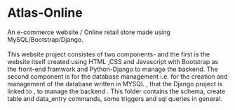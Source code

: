 # Atlas-Online 
An e-commerce website / Online retail store made using MySQL/Bootstrap/Django.  
<br />
This website project consistes of two components- and the first is the website itself created using HTML ,CSS and Javascript with Bootstrap as the front-end framwork and 
Python-Django to manage the backend. The second component is for the database management i.e. for the creation and management of the database written in MYSQL , that the Django project is linked to , to manage the backend . This folder contains the schema, create table and data_entry commands, some triggers and sql queries in general.  
<br/>


